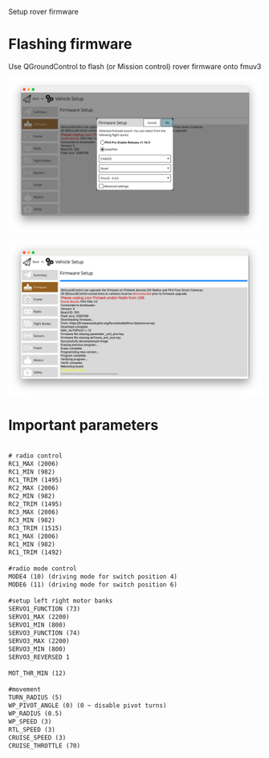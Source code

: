 Setup rover firmware

# Flashing firmware

Use QGroundControl to flash (or Mission control) rover firmware onto fmuv3

![Select fmuv3](./flash_firmware1.png)

![sucessful flash](./flash_firmware2.png)

# Important parameters

```

# radio control
RC1_MAX (2006)
RC1_MIN (982)
RC1_TRIM (1495)
RC2_MAX (2006)
RC2_MIN (982)
RC2_TRIM (1495)
RC3_MAX (2006)
RC3_MIN (982)
RC3_TRIM (1515)
RC1_MAX (2006)
RC1_MIN (982)
RC1_TRIM (1492)

#radio mode control
MODE4 (10) (driving mode for switch position 4)
MODE6 (11) (driving mode for switch position 6)

#setup left right motor banks
SERVO1_FUNCTION (73)
SERVO1_MAX (2200)
SERVO1_MIN (800)
SERVO3_FUNCTION (74)
SERVO3_MAX (2200)
SERVO3_MIN (800)
SERVO3_REVERSED 1

MOT_THR_MIN (12) 

#movement
TURN_RADIUS (5)
WP_PIVOT_ANGLE (0) (0 ~ disable pivot turns)
WP_RADIUS (0.5)
WP_SPEED (3) 
RTL_SPEED (3)
CRUISE_SPEED (3)
CRUISE_THROTTLE (70)



```